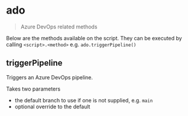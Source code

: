 # ado

> Azure DevOps related methods

Below are the methods available on the script. They can be executed by calling
`<script>.<method>` e.g. `ado.triggerPipeline()`

## triggerPipeline

Triggers an Azure DevOps pipeline.

Takes two parameters
- the default branch to use if one is not supplied, e.g. `main`
- optional override to the default
